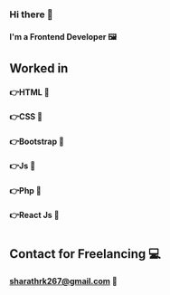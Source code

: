 ### Hi there 👋

#### I'm a Frontend Developer 🖼

## **Worked in** 
#### 👉HTML 🧡
#### 👉CSS 🧡
#### 👉Bootstrap 🧡
#### 👉Js 🧡
#### 👉Php 🧡
#### 👉React Js 🧡
#
## Contact for Freelancing 💻
#### **sharathrk267@gmail.com** 💌

